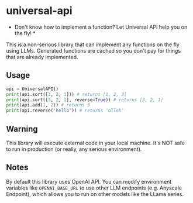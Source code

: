# universal-api

* Don't know how to implement a function? Let Universal API help you on the fly! *

This is a non-serious library that can implement any functions on the fly using LLMs. Generated functions are cached so you don't pay for things that are already implemented.

## Usage

```python
api = UniversalAPI()
print(api.sort([3, 2, 1])) # returns [1, 2, 3]
print(api.sort([3, 2, 1], reverse=True)) # returns [3, 2, 1]
print(api.add(1, 2)) # returns 3
print(api.reverse('hello')) # returns 'olleh'
```

## Warning
This library will execute external code in your local machine. It's NOT safe to run in production (or really, any serious environment).

## Notes
By default this library uses OpenAI API. You can modify environment variables like `OPENAI_BASE_URL` to use other LLM endpoints (e.g. Anyscale Endpoint), which allows you to run on other models like the LLama series.